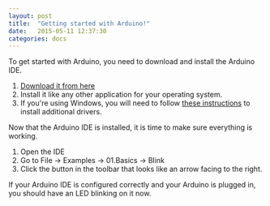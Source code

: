```yaml
---
layout: post
title:  "Getting started with Arduino!"
date:   2015-05-11 12:37:30
categories: docs
---
```


To get started with Arduino, you need to download and install the Arduino IDE.

1. [Download it from here][ArduinoIDE]
2. Install it like any other application for your operating system.
3. If you're using Windows, you will need to follow [these instructions][Instructions] to install additional drivers.

Now that the Arduino IDE is installed, it is time to make sure everything is working.
1. Open the IDE
2. Go to File -> Examples -> 01.Basics -> Blink
3. Click the button in the toolbar that looks like an arrow facing to the right.

If your Arduino IDE is configured correctly and your Arduino is plugged in, you should have an LED blinking on it now.

[ArduinoIDE]:   http://www.arduino.cc/en/Main/Software
[Instructions]: http://www.arduino.cc/en/Guide/Windows#toc4
